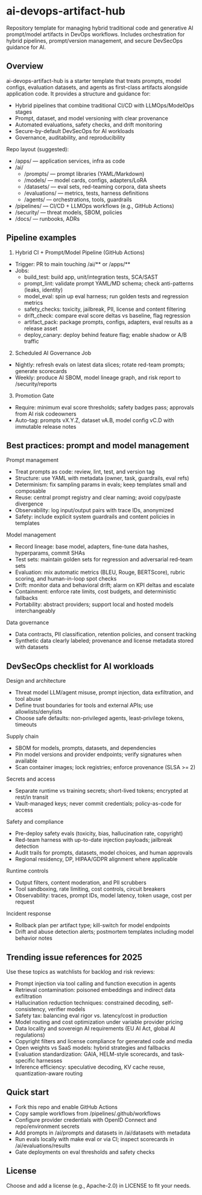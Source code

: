 # ai-devops-artifact-hub

Repository template for managing hybrid traditional code and generative AI prompt/model artifacts in DevOps workflows. Includes orchestration for hybrid pipelines, prompt/version management, and secure DevSecOps guidance for AI.

## Overview

ai-devops-artifact-hub is a starter template that treats prompts, model configs, evaluation datasets, and agents as first-class artifacts alongside application code. It provides a structure and guidance for:
- Hybrid pipelines that combine traditional CI/CD with LLMOps/ModelOps stages
- Prompt, dataset, and model versioning with clear provenance
- Automated evaluations, safety checks, and drift monitoring
- Secure-by-default DevSecOps for AI workloads
- Governance, auditability, and reproducibility

Repo layout (suggested):
- /apps/ — application services, infra as code
- /ai/
  - /prompts/ — prompt libraries (YAML/Markdown)
  - /models/ — model cards, configs, adapters/LoRA
  - /datasets/ — eval sets, red-teaming corpora, data sheets
  - /evaluations/ — metrics, tests, harness definitions
  - /agents/ — orchestrations, tools, guardrails
- /pipelines/ — CI/CD + LLMOps workflows (e.g., GitHub Actions)
- /security/ — threat models, SBOM, policies
- /docs/ — runbooks, ADRs

## Pipeline examples

1) Hybrid CI + Prompt/Model Pipeline (GitHub Actions)
- Trigger: PR to main touching /ai/** or /apps/**
- Jobs:
  - build_test: build app, unit/integration tests, SCA/SAST
  - prompt_lint: validate prompt YAML/MD schema; check anti-patterns (leaks, identity)
  - model_eval: spin up eval harness; run golden tests and regression metrics
  - safety_checks: toxicity, jailbreak, PII, license and content filtering
  - drift_check: compare eval score deltas vs baseline, flag regression
  - artifact_pack: package prompts, configs, adapters, eval results as a release asset
  - deploy_canary: deploy behind feature flag; enable shadow or A/B traffic

2) Scheduled AI Governance Job
- Nightly: refresh evals on latest data slices; rotate red-team prompts; generate scorecards
- Weekly: produce AI SBOM, model lineage graph, and risk report to /security/reports

3) Promotion Gate
- Require: minimum eval score thresholds; safety badges pass; approvals from AI risk codeowners
- Auto-tag: prompts vX.Y.Z, dataset vA.B, model config vC.D with immutable release notes

## Best practices: prompt and model management

Prompt management
- Treat prompts as code: review, lint, test, and version tag
- Structure: use YAML with metadata (owner, task, guardrails, eval refs)
- Determinism: fix sampling params in evals; keep templates small and composable
- Reuse: central prompt registry and clear naming; avoid copy/paste divergence
- Observability: log input/output pairs with trace IDs, anonymized
- Safety: include explicit system guardrails and content policies in templates

Model management
- Record lineage: base model, adapters, fine-tune data hashes, hyperparams, commit SHAs
- Test sets: maintain golden sets for regression and adversarial red-team sets
- Evaluation: mix automatic metrics (BLEU, Rouge, BERTScore), rubric scoring, and human-in-loop spot checks
- Drift: monitor data and behavioral drift; alarm on KPI deltas and escalate
- Containment: enforce rate limits, cost budgets, and deterministic fallbacks
- Portability: abstract providers; support local and hosted models interchangeably

Data governance
- Data contracts, PII classification, retention policies, and consent tracking
- Synthetic data clearly labeled; provenance and license metadata stored with datasets

## DevSecOps checklist for AI workloads

Design and architecture
- Threat model LLM/agent misuse, prompt injection, data exfiltration, and tool abuse
- Define trust boundaries for tools and external APIs; use allowlists/denylists
- Choose safe defaults: non-privileged agents, least-privilege tokens, timeouts

Supply chain
- SBOM for models, prompts, datasets, and dependencies
- Pin model versions and provider endpoints; verify signatures when available
- Scan container images; lock registries; enforce provenance (SLSA >= 2)

Secrets and access
- Separate runtime vs training secrets; short-lived tokens; encrypted at rest/in transit
- Vault-managed keys; never commit credentials; policy-as-code for access

Safety and compliance
- Pre-deploy safety evals (toxicity, bias, hallucination rate, copyright)
- Red-team harness with up-to-date injection payloads; jailbreak detection
- Audit trails for prompts, datasets, model choices, and human approvals
- Regional residency, DP, HIPAA/GDPR alignment where applicable

Runtime controls
- Output filters, content moderation, and PII scrubbers
- Tool sandboxing, rate limiting, cost controls, circuit breakers
- Observability: traces, prompt IDs, model latency, token usage, cost per request

Incident response
- Rollback plan per artifact type; kill-switch for model endpoints
- Drift and abuse detection alerts; postmortem templates including model behavior notes

## Trending issue references for 2025

Use these topics as watchlists for backlog and risk reviews:
- Prompt injection via tool calling and function execution in agents
- Retrieval contamination: poisoned embeddings and indirect data exfiltration
- Hallucination reduction techniques: constrained decoding, self-consistency, verifier models
- Safety tax: balancing eval rigor vs. latency/cost in production
- Model routing and cost optimization under variable provider pricing
- Data locality and sovereign AI requirements (EU AI Act, global AI regulations)
- Copyright filters and license compliance for generated code and media
- Open weights vs SaaS models: hybrid strategies and fallbacks
- Evaluation standardization: GAIA, HELM-style scorecards, and task-specific harnesses
- Inference efficiency: speculative decoding, KV cache reuse, quantization-aware routing

## Quick start

- Fork this repo and enable GitHub Actions
- Copy sample workflows from /pipelines/.github/workflows
- Configure provider credentials with OpenID Connect and repo/environment secrets
- Add prompts in /ai/prompts and datasets in /ai/datasets with metadata
- Run evals locally with make eval or via CI; inspect scorecards in /ai/evaluations/results
- Gate deployments on eval thresholds and safety checks

## License

Choose and add a license (e.g., Apache-2.0) in LICENSE to fit your needs.
